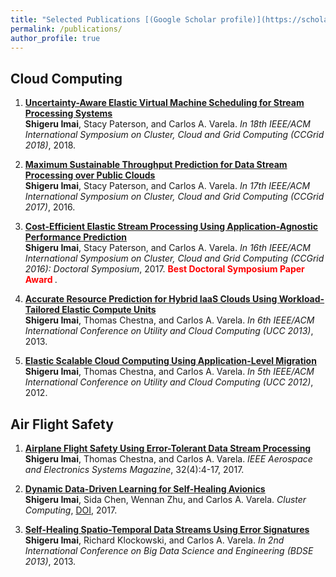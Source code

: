 ```yaml
---
title: "Selected Publications [(Google Scholar profile)](https://scholar.google.com/citations?user=9L6jseIAAAAJ&hl=en)"
permalink: /publications/
author_profile: true
---
```


## Cloud Computing

1. **[Uncertainty-Aware Elastic Virtual Machine Scheduling for Stream Processing Systems](../files/papers/ccgrid2018.pdf)** <br>
**Shigeru Imai**, Stacy Paterson, and Carlos A. Varela. *In 18th IEEE/ACM International Symposium on Cluster, Cloud and Grid Computing (CCGrid 2018)*, 2018. 

1. **[Maximum Sustainable Throughput Prediction for Data Stream Processing over Public Clouds](../files/papers/ccgrid2017.pdf)** <br>
**Shigeru Imai**, Stacy Paterson, and Carlos A. Varela. *In 17th IEEE/ACM International Symposium on Cluster, Cloud and Grid Computing (CCGrid 2017)*, 2016.

1. **[Cost-Efficient Elastic Stream Processing Using Application-Agnostic Performance Prediction](../files/papers/ccgrid2016-phd.pdf)** <br>
**Shigeru Imai**, Stacy Paterson, and Carlos A. Varela. *In 16th IEEE/ACM International Symposium on Cluster, Cloud and Grid Computing (CCGrid 2016): Doctoral Symposium*, 2017. <b> <span style="color:red">Best Doctoral Symposium Paper Award </span> </b>.

1. **[Accurate Resource Prediction for Hybrid IaaS Clouds Using Workload-Tailored Elastic Compute Units](../files/papers/ucc2013.pdf)** <br>
**Shigeru Imai**, Thomas Chestna, and Carlos A. Varela. *In 6th IEEE/ACM International Conference on Utility and Cloud Computing (UCC 2013)*, 2013.

1. **[Elastic Scalable Cloud Computing Using Application-Level Migration](../files/papers/ucc2012.pdf)** <br>
**Shigeru Imai**, Thomas Chestna, and Carlos A. Varela. *In 5th IEEE/ACM International Conference on Utility and Cloud Computing (UCC 2012)*, 2012.


## Air Flight Safety

1. **[Airplane Flight Safety Using Error-Tolerant Data Stream Processing](../files/papers/pilots-aesm.pdf)** <br>
**Shigeru Imai**, Thomas Chestna, and Carlos A. Varela. *IEEE Aerospace and Electronics Systems Magazine*, 32(4):4-17, 2017.

1. **[Dynamic Data-Driven Learning for Self-Healing Avionics](../files/papers/pilots-cluster.pdf)** <br>
**Shigeru Imai**, Sida Chen, Wennan Zhu, and Carlos A. Varela. *Cluster Computing*, [DOI](https://doi.org/10.1007/s10586-017-1291-8), 2017. 

1. **[Self-Healing Spatio-Temporal Data Streams Using Error Signatures](../files/papers/bdse2013.pdf)** <br>
**Shigeru Imai**, Richard Klockowski, and Carlos A. Varela. *In 2nd International Conference on Big Data Science and Engineering (BDSE 2013)*, 2013.


